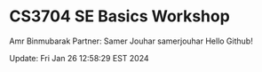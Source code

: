 # CS3704 SE Basics Workshop
Amr Binmubarak
Partner: Samer Jouhar samerjouhar
Hello Github!
 
 Update: Fri Jan 26 12:58:29 EST 2024
